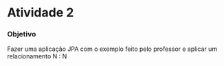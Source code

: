 <h1>Atividade 2</h1>

<h3>Objetivo</h3>
<p>Fazer uma aplicação JPA com o exemplo feito pelo professor e aplicar um relacionamento N : N</p>
